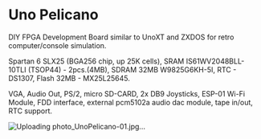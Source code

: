 # Uno Pelicano
DIY FPGA Development Board similar to UnoXT and ZXDOS for retro computer/console simulation.

Spartan 6 SLX25 (BGA256 chip, up 25K cells), SRAM IS61WV2048BLL-10TLI (TSOP44) - 2pcs.(4MB), SDRAM 32MB W9825G6KH-5I, RTC - DS1307, Flash 32MB - MX25L25645.

VGA, Audio Out, PS/2, micro SD-CARD, 2x DB9 Joysticks, ESP-01 Wi-Fi Module, FDD interface, external pcm5102a audio dac module, tape in/out, RTC support.

![Uploading photo_UnoPelicano-01.jpg…]()

